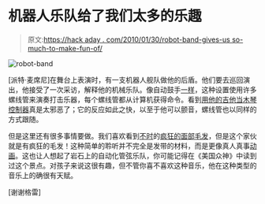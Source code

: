 # 机器人乐队给了我们太多的乐趣

> 原文:[https://hack aday . com/2010/01/30/robot-band-gives-us so-much-to-make-fun-of/](https://hackaday.com/2010/01/30/robot-band-gives-us-so-much-to-make-fun-of/)

![](../Images/67cb3f29c2b879b7834ba488b90dba14.png "robot-band")

[派特·麦席尼]在舞台上表演时，有一支机器人舰队做他的后盾。他们要去巡回演出，他接受了一次采访，解释他的机械乐队。像自动鼓手[一样](http://hackaday.com/2009/11/13/auto-drummer/)，这种设置使用许多螺线管来演奏打击乐器，每个螺线管都从计算机获得命令。看到[用他的吉他当木琴控制器](http://link.brightcove.com/services/player/bcpid27197670001?bclid=26524410001&bctid=63705311001)真是太邪恶了；它的反应如此之快，以至于他可以颤音，螺线管也以同样的方式跟随。

但是这里还有很多事情要做。我们喜欢看到[不时](http://hackaday.com/2009/10/13/robot-einstein-could-save-humans-from-killbot-destruction/)的[疯狂的面部毛发](http://hackaday.com/2009/12/03/crushtoberfest-can-you-pwn-tom-selleck/)，但是这个家伙就是有疯狂的毛发！这种简单的聆听并不完全是发带的材料，而是更像真人真事[动画](http://en.wikipedia.org/wiki/Animusic)。这也让人想起了岩石上的自动化管弦乐队，你可能记得在《美国众神》中读到过这个景点。对孩子来说这很有趣，但不管你喜不喜欢这种音乐，他在这种类型的音乐上的确很有天赋。

[谢谢格雷]